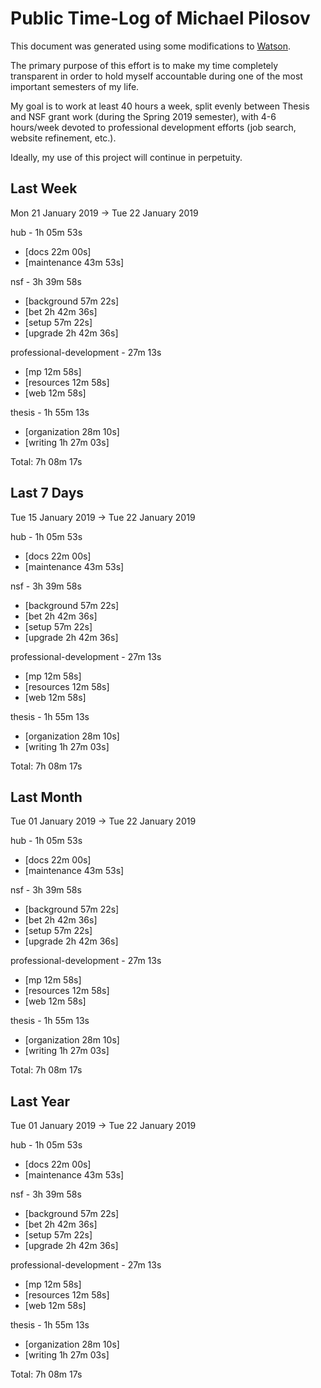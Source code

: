# Public Time-Log of Michael Pilosov

This document was generated using some modifications to [Watson](https://github.com/TailorDev/Watson).

The primary purpose of this effort is to make my time completely transparent in order to hold myself accountable during one of the most important semesters of my life.

My goal is to work at least 40 hours a week, split evenly between Thesis and NSF grant work (during the Spring 2019 semester), with 4-6 hours/week devoted to professional development efforts (job search, website refinement, etc.). 

Ideally, my use of this project will continue in perpetuity.

## Last Week
Mon 21 January 2019 -> Tue 22 January 2019

hub - 1h 05m 53s
- [docs     22m 00s]  
- [maintenance     43m 53s]  

nsf - 3h 39m 58s
- [background     57m 22s]  
- [bet  2h 42m 36s]  
- [setup     57m 22s]  
- [upgrade  2h 42m 36s]  

professional-development - 27m 13s
- [mp     12m 58s]  
- [resources     12m 58s]  
- [web     12m 58s]  

thesis - 1h 55m 13s
- [organization     28m 10s]  
- [writing  1h 27m 03s]  

Total: 7h 08m 17s
## Last 7 Days
Tue 15 January 2019 -> Tue 22 January 2019

hub - 1h 05m 53s
- [docs     22m 00s]  
- [maintenance     43m 53s]  

nsf - 3h 39m 58s
- [background     57m 22s]  
- [bet  2h 42m 36s]  
- [setup     57m 22s]  
- [upgrade  2h 42m 36s]  

professional-development - 27m 13s
- [mp     12m 58s]  
- [resources     12m 58s]  
- [web     12m 58s]  

thesis - 1h 55m 13s
- [organization     28m 10s]  
- [writing  1h 27m 03s]  

Total: 7h 08m 17s
## Last Month
Tue 01 January 2019 -> Tue 22 January 2019

hub - 1h 05m 53s
- [docs     22m 00s]  
- [maintenance     43m 53s]  

nsf - 3h 39m 58s
- [background     57m 22s]  
- [bet  2h 42m 36s]  
- [setup     57m 22s]  
- [upgrade  2h 42m 36s]  

professional-development - 27m 13s
- [mp     12m 58s]  
- [resources     12m 58s]  
- [web     12m 58s]  

thesis - 1h 55m 13s
- [organization     28m 10s]  
- [writing  1h 27m 03s]  

Total: 7h 08m 17s
## Last Year
Tue 01 January 2019 -> Tue 22 January 2019

hub - 1h 05m 53s
- [docs     22m 00s]  
- [maintenance     43m 53s]  

nsf - 3h 39m 58s
- [background     57m 22s]  
- [bet  2h 42m 36s]  
- [setup     57m 22s]  
- [upgrade  2h 42m 36s]  

professional-development - 27m 13s
- [mp     12m 58s]  
- [resources     12m 58s]  
- [web     12m 58s]  

thesis - 1h 55m 13s
- [organization     28m 10s]  
- [writing  1h 27m 03s]  

Total: 7h 08m 17s
